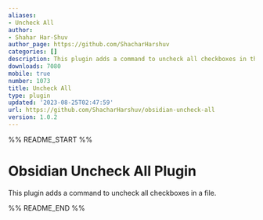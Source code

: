 ```yaml
---
aliases:
- Uncheck All
author:
- Shahar Har-Shuv
author_page: https://github.com/ShacharHarshuv
categories: []
description: This plugin adds a command to uncheck all checkboxes in the current note.
downloads: 7080
mobile: true
number: 1073
title: Uncheck All
type: plugin
updated: '2023-08-25T02:47:59'
url: https://github.com/ShacharHarshuv/obsidian-uncheck-all
version: 1.0.2
---
```


%% README_START %%

# Obsidian Uncheck All Plugin

This plugin adds a command to uncheck all checkboxes in a file. 



%% README_END %%